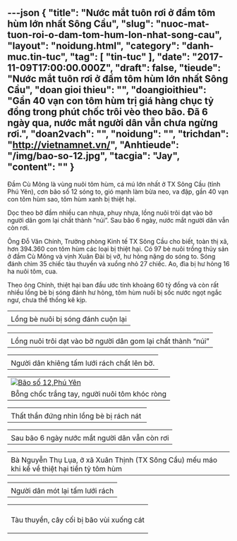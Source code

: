---json
{
    "title": "Nước mắt tuôn rơi ở đầm tôm hùm lớn nhất Sông Cầu",
    "slug": "nuoc-mat-tuon-roi-o-dam-tom-hum-lon-nhat-song-cau",
    "layout": "noidung.html",
    "category": "danh-muc.tin-tuc",
    "tag": [
        "tin-tuc"
    ],
    "date": "2017-11-09T17:00:00.000Z",
    "draft": false,
    "tieude": "Nước mắt tuôn rơi ở đầm tôm hùm lớn nhất Sông Cầu",
    "doan gioi thieu": "",
    "doangioithieu": "Gần 40 vạn con tôm hùm trị giá hàng chục tỷ đồng trong phút chốc trôi vèo theo bão. Đã 6 ngày qua, nước mắt người dân vẫn chưa ngừng rơi.",
    "doan2vach": "",
    "noidung": "",
    "trichdan": "http://vietnamnet.vn/",
    "Anhtieude": "/img/bao-so-12.jpg",
    "tacgia": "Jay",
    "__content__": ""
}
---
<p>Đầm C&ugrave; M&ocirc;ng l&agrave; v&ugrave;ng nu&ocirc;i t&ocirc;m h&ugrave;m, c&aacute; m&uacute; lớn nhất ở TX S&ocirc;ng Cầu (tỉnh Ph&uacute; Y&ecirc;n), cơn b&atilde;o số 12 s&oacute;ng to, gi&oacute; mạnh l&agrave;m bừa neo, va đập, gần 40 vạn con t&ocirc;m h&ugrave;m sao, t&ocirc;m h&ugrave;m xanh bị thiệt hại.</p>

<p>Dọc theo bờ đầm nhiều can nhựa, phuy nhựa, lồng nu&ocirc;i tr&ocirc;i dạt v&agrave;o bờ người d&acirc;n gom lại chất th&agrave;nh &ldquo;n&uacute;i&rdquo;. Sau b&atilde;o 6 ng&agrave;y, nước mắt người d&acirc;n vẫn c&ograve;n rơi.</p>

<p>&Ocirc;ng Đỗ Văn Ch&iacute;nh, Trưởng ph&ograve;ng Kinh tế TX S&ocirc;ng Cầu cho biết, to&agrave;n thị x&atilde;, hơn 394.360 con t&ocirc;m h&ugrave;m c&aacute;c loại bị thiệt hại. C&oacute; 97 b&egrave; nu&ocirc;i trồng thủy sản ở đầm C&ugrave; M&ocirc;ng v&agrave; vịnh Xu&acirc;n Đ&agrave;i bị vỡ, hư hỏng nặng do s&oacute;ng to. S&oacute;ng đ&aacute;nh ch&igrave;m 35 chiếc t&agrave;u thuyền v&agrave; xuồng nhỏ 27 chiếc. Ao, đ&igrave;a bị hư hỏng 16 ha nu&ocirc;i t&ocirc;m, cua.</p>

<p>Theo &ocirc;ng Ch&iacute;nh, thiệt hại ban đầu&nbsp;ước t&iacute;nh&nbsp;khoảng 60 tỷ&nbsp;đồng v&agrave; c&ograve;n rất nhiều lồng b&egrave; bị s&oacute;ng đ&aacute;nh hư hỏng, t&ocirc;m h&ugrave;m nu&ocirc;i bị sốc nước ngọt ngắc ngư, chưa thể thống k&ecirc; kịp.</p>

<table>
	<tbody>
		<tr>
			<td><a href="http://f.imgs.vietnamnet.vn/2017/11/08/10/long-be-chat-dong-thanh-nui-tren-dam-cu-mong.jpg" title="Lồng bè nuôi bị sóng đánh cuộn lại"><img alt="" src="http://f.imgs.vietnamnet.vn/2017/11/08/10/long-be-chat-dong-thanh-nui-tren-dam-cu-mong.jpg" title="" /></a></td>
		</tr>
		<tr>
			<td>Lồng b&egrave; nu&ocirc;i bị s&oacute;ng đ&aacute;nh cuộn lại</td>
		</tr>
	</tbody>
</table>

<table>
	<tbody>
		<tr>
			<td><a href="http://f.imgs.vietnamnet.vn/2017/11/08/10/long-be-chat-dong-thanh-nui-tren-dam-cu-mong-1.jpg" title="Lồng nuôi trôi dạt vào bờ người dân gom lại chất thành “núi”"><img alt="" src="http://f.imgs.vietnamnet.vn/2017/11/08/10/long-be-chat-dong-thanh-nui-tren-dam-cu-mong-1.jpg" title="" /></a></td>
		</tr>
		<tr>
			<td>Lồng nu&ocirc;i tr&ocirc;i dạt v&agrave;o bờ người d&acirc;n gom lại chất th&agrave;nh &ldquo;n&uacute;i&rdquo;</td>
		</tr>
	</tbody>
</table>

<table>
	<tbody>
		<tr>
			<td><a href="http://f.imgs.vietnamnet.vn/2017/11/08/10/long-be-chat-dong-thanh-nui-tren-dam-cu-mong-2.jpg" title="Người dân khiêng tấm lưới rách chất lên bờ."><img alt="" src="http://f.imgs.vietnamnet.vn/2017/11/08/10/long-be-chat-dong-thanh-nui-tren-dam-cu-mong-2.jpg" title="" /></a></td>
		</tr>
		<tr>
			<td>Người d&acirc;n khi&ecirc;ng tấm lưới r&aacute;ch chất l&ecirc;n bờ.</td>
		</tr>
	</tbody>
</table>

<table>
	<tbody>
		<tr>
			<td><a href="http://f.imgs.vietnamnet.vn/2017/11/08/11/bao-so-12.jpg" title="Bỗng chốc trắng tay, người nuôi tôm khóc ròng"><img alt="Bão số 12,Phú Yên" src="http://f.imgs.vietnamnet.vn/2017/11/08/11/bao-so-12.jpg" title="Bão số 12,Phú Yên" /></a></td>
		</tr>
		<tr>
			<td>Bỗng chốc trắng tay, người nu&ocirc;i t&ocirc;m kh&oacute;c r&ograve;ng</td>
		</tr>
	</tbody>
</table>

<table>
	<tbody>
		<tr>
			<td><a href="http://f.imgs.vietnamnet.vn/2017/11/08/10/long-be-chat-dong-thanh-nui-tren-dam-cu-mong-4.jpg" title="Thất thần đứng nhìn lồng bè bị rách nát "><img alt="" src="http://f.imgs.vietnamnet.vn/2017/11/08/10/long-be-chat-dong-thanh-nui-tren-dam-cu-mong-4.jpg" title="" /></a></td>
		</tr>
		<tr>
			<td>Thất thần đứng nh&igrave;n lồng b&egrave; bị r&aacute;ch n&aacute;t&nbsp;</td>
		</tr>
	</tbody>
</table>

<table>
	<tbody>
		<tr>
			<td><a href="http://f.imgs.vietnamnet.vn/2017/11/08/10/long-be-chat-dong-thanh-nui-tren-dam-cu-mong-5.jpg" title="Sau bão 6 ngày nước mắt người dân vẫn còn rơi"><img alt="" src="http://f.imgs.vietnamnet.vn/2017/11/08/10/long-be-chat-dong-thanh-nui-tren-dam-cu-mong-5.jpg" title="" /></a></td>
		</tr>
		<tr>
			<td>Sau b&atilde;o 6 ng&agrave;y nước mắt người d&acirc;n vẫn c&ograve;n rơi</td>
		</tr>
	</tbody>
</table>

<table>
	<tbody>
		<tr>
			<td><a href="http://f.imgs.vietnamnet.vn/2017/11/08/10/long-be-chat-dong-thanh-nui-tren-dam-cu-mong-6.jpg" title="Bà Nguyễn Thụ Lụa, ở xã Xuân Thịnh (TX Sông Cầu) mếu máo khi kể về thiệt hại tiền tỷ tôm hùm"><img alt="" src="http://f.imgs.vietnamnet.vn/2017/11/08/10/long-be-chat-dong-thanh-nui-tren-dam-cu-mong-6.jpg" title="" /></a></td>
		</tr>
		<tr>
			<td>B&agrave; Nguyễn Thụ Lụa, ở x&atilde; Xu&acirc;n Thịnh (TX S&ocirc;ng Cầu) mếu m&aacute;o khi kể về thiệt hại tiền&nbsp;tỷ&nbsp;t&ocirc;m h&ugrave;m</td>
		</tr>
	</tbody>
</table>

<table>
	<tbody>
		<tr>
			<td><a href="http://f.imgs.vietnamnet.vn/2017/11/08/10/long-be-chat-dong-thanh-nui-tren-dam-cu-mong-8.jpg" title="Người dân mót lại tấm lưới rách"><img alt="" src="http://f.imgs.vietnamnet.vn/2017/11/08/10/long-be-chat-dong-thanh-nui-tren-dam-cu-mong-8.jpg" title="" /></a></td>
		</tr>
		<tr>
			<td>Người d&acirc;n m&oacute;t lại tấm lưới r&aacute;ch</td>
		</tr>
	</tbody>
</table>

<table>
	<tbody>
		<tr>
			<td><a href="http://f.imgs.vietnamnet.vn/2017/11/08/10/long-be-chat-dong-thanh-nui-tren-dam-cu-mong-9.jpg" title="Tàu thuyền, cây cối bị bão vùi xuống cát"><img alt="" src="http://f.imgs.vietnamnet.vn/2017/11/08/10/long-be-chat-dong-thanh-nui-tren-dam-cu-mong-9.jpg" title="" /></a></td>
		</tr>
		<tr>
			<td>
			<p>T&agrave;u thuyền, c&acirc;y cối bị b&atilde;o v&ugrave;i xuống c&aacute;t</p>
			</td>
		</tr>
	</tbody>
</table>
